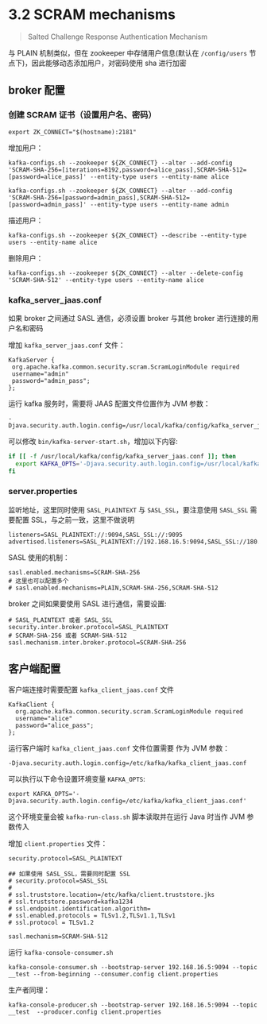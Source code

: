 # 3.2 SCRAM mechanisms

> Salted Challenge Response Authentication Mechanism

与 PLAIN 机制类似，但在 zookeeper 中存储用户信息(默认在 `/config/users` 节点下)，因此能够动态添加用户，对密码使用 sha 进行加密

## broker 配置

### 创建 SCRAM 证书（设置用户名、密码）

    export ZK_CONNECT="$(hostname):2181"

增加用户：

    kafka-configs.sh --zookeeper ${ZK_CONNECT} --alter --add-config 'SCRAM-SHA-256=[iterations=8192,password=alice_pass],SCRAM-SHA-512=[password=alice_pass]' --entity-type users --entity-name alice

    kafka-configs.sh --zookeeper ${ZK_CONNECT} --alter --add-config 'SCRAM-SHA-256=[password=admin_pass],SCRAM-SHA-512=[password=admin_pass]' --entity-type users --entity-name admin

描述用户：

    kafka-configs.sh --zookeeper ${ZK_CONNECT} --describe --entity-type users --entity-name alice

删除用户：

    kafka-configs.sh --zookeeper ${ZK_CONNECT} --alter --delete-config 'SCRAM-SHA-512' --entity-type users --entity-name alice

### kafka_server_jaas.conf

如果 broker 之间通过 SASL 通信，必须设置 broker 与其他 broker 进行连接的用户名和密码

增加 `kafka_server_jaas.conf` 文件：

```
KafkaServer {
 org.apache.kafka.common.security.scram.ScramLoginModule required
 username="admin"
 password="admin_pass";
};
```

运行 kafka 服务时，需要将 JAAS 配置文件位置作为 JVM 参数：

    -Djava.security.auth.login.config=/usr/local/kafka/config/kafka_server_jaas.conf

可以修改 `bin/kafka-server-start.sh`，增加以下内容:

``` sh
if [[ -f /usr/local/kafka/config/kafka_server_jaas.conf ]]; then
  export KAFKA_OPTS='-Djava.security.auth.login.config=/usr/local/kafka/config/kafka_server_jaas.conf'
fi
```

### server.properties

监听地址，这里同时使用 `SASL_PLAINTEXT` 与 `SASL_SSL`，要注意使用 `SASL_SSL` 需要配置 SSL，与之前一致，这里不做说明

``` jproperties
listeners=SASL_PLAINTEXT://:9094,SASL_SSL://:9095
advertised.listeners=SASL_PLAINTEXT://192.168.16.5:9094,SASL_SSL://180.76.140.179:9095
```

SASL 使用的机制：

``` jproperties
sasl.enabled.mechanisms=SCRAM-SHA-256
# 这里也可以配置多个
# sasl.enabled.mechanisms=PLAIN,SCRAM-SHA-256,SCRAM-SHA-512
```

broker 之间如果要使用 SASL 进行通信，需要设置:

``` jproperties
# SASL_PLAINTEXT 或者 SASL_SSL
security.inter.broker.protocol=SASL_PLAINTEXT
# SCRAM-SHA-256 或者 SCRAM-SHA-512
sasl.mechanism.inter.broker.protocol=SCRAM-SHA-256
```

## 客户端配置

客户端连接时需要配置 `kafka_client_jaas.conf` 文件

```
KafkaClient {
  org.apache.kafka.common.security.scram.ScramLoginModule required
  username="alice"
  password="alice_pass";
};
```

运行客户端时 `kafka_client_jaas.conf` 文件位置需要 作为 JVM 参数：

    -Djava.security.auth.login.config=/etc/kafka/kafka_client_jaas.conf

可以执行以下命令设置环境变量 `KAFKA_OPTS`:

    export KAFKA_OPTS='-Djava.security.auth.login.config=/etc/kafka/kafka_client_jaas.conf'

这个环境变量会被 `kafka-run-class.sh` 脚本读取并在运行 Java 时当作 JVM 参数传入

<!--
可以修改 `bin/kafka-console-consumer.sh`

``` bash
exec $(dirname $0)/kafka-run-class.sh -Djava.security.auth.login.config=/etc/kafka/conf/kafka_client_jaas.conf kafka.tools.ConsoleConsumer "$@"
```
-->

增加 `client.properties` 文件：

``` jproperties
security.protocol=SASL_PLAINTEXT

## 如果使用 SASL_SSL，需要同时配置 SSL
# security.protocol=SASL_SSL
#
# ssl.truststore.location=/etc/kafka/client.truststore.jks
# ssl.truststore.password=kafka1234
# ssl.endpoint.identification.algorithm=
# ssl.enabled.protocols = TLSv1.2,TLSv1.1,TLSv1
# ssl.protocol = TLSv1.2

sasl.mechanism=SCRAM-SHA-512
```

运行 `kafka-console-consumer.sh`

    kafka-console-consumer.sh --bootstrap-server 192.168.16.5:9094 --topic __test --from-beginning --consumer.config client.properties

生产者同理：

    kafka-console-producer.sh --bootstrap-server 192.168.16.5:9094 --topic __test  --producer.config client.properties
